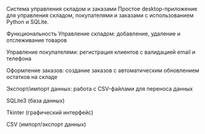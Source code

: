 Система управления складом и заказами
Простое desktop-приложение для управления складом, покупателями и заказами с использованием Python и SQLite.

Функциональность
Управление складом: добавление, удаление и отслеживание товаров

Управление покупателями: регистрация клиентов с валидацией email и телефона

Оформление заказов: создание заказов с автоматическим обновлением остатков на складе

Экспорт/импорт данных: работа с CSV-файлами для переноса данных



SQLite3 (база данных)

Tkinter (графический интерфейс)

CSV (импорт/экспорт данных)
